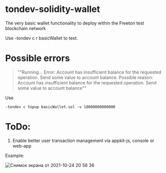 # tondev-solidity-wallet
The very basic wallet functionality to deploy within the Freeton test blockchain network

Use 
-tondev c r basicWallet
to test.

# Possible errors

>""Running...
>Error: Account has insufficient balance for the requested operation. Send some value to account balance.
>Possible reason: Account has insufficient balance for the requested operation. Send some value to account balance""

Use
```
-tondev c topup basicWallet.sol -v 10000000000000
```

# ToDo:

1. Enable better user transaction management via appkit-js, console or web-app

Example:

![Снимок экрана от 2021-10-24 20 56 36](https://user-images.githubusercontent.com/64412561/138602073-e693bd5e-2584-4b02-9364-cf8a1b2dbcda.png)

